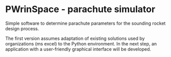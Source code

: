 # PWrinSpace - parachute simulator

Simple software to determine parachute parameters for the sounding rocket design process.

The first version assumes adaptation of existing solutions used by organizations (ms excel) to the Python environment. In the next step, an application with a user-friendly graphical interface will be developed.